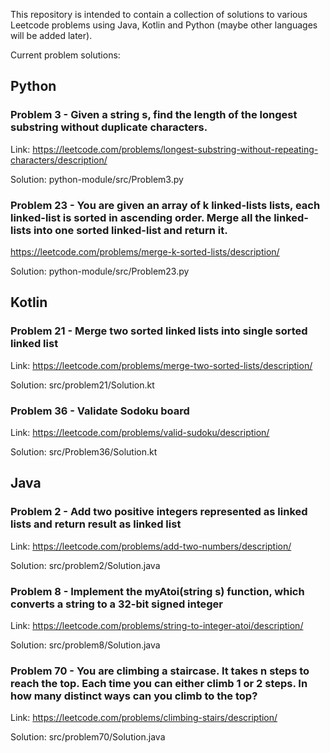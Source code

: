 This repository is intended to contain a collection of solutions to various
Leetcode problems using Java, Kotlin and Python (maybe other languages will
be added later).  

Current problem solutions:

## Python  
### Problem 3 - Given a string s, find the length of the longest substring without duplicate characters.

Link: https://leetcode.com/problems/longest-substring-without-repeating-characters/description/

Solution: python-module/src/Problem3.py

### Problem 23 - You are given an array of k linked-lists lists, each linked-list is sorted in ascending order.  Merge all the linked-lists into one sorted linked-list and return it.

https://leetcode.com/problems/merge-k-sorted-lists/description/

Solution: python-module/src/Problem23.py

## Kotlin
### Problem 21 - Merge two sorted linked lists into single sorted linked list

Link: https://leetcode.com/problems/merge-two-sorted-lists/description/

Solution: src/problem21/Solution.kt

### Problem 36 - Validate Sodoku board

Link: https://leetcode.com/problems/valid-sudoku/description/

Solution: src/Problem36/Solution.kt

## Java
### Problem 2 - Add two positive integers represented as linked lists and return result as linked list

Link: https://leetcode.com/problems/add-two-numbers/description/

Solution: src/problem2/Solution.java

### Problem 8 - Implement the myAtoi(string s) function, which converts a string to a 32-bit signed integer

Link: https://leetcode.com/problems/string-to-integer-atoi/description/

Solution: src/problem8/Solution.java

### Problem 70 - You are climbing a staircase. It takes n steps to reach the top.  Each time you can either climb 1 or 2 steps. In how many distinct ways can you climb to the top?

Link: https://leetcode.com/problems/climbing-stairs/description/

Solution: src/problem70/Solution.java
